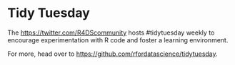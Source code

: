 # Tidy Tuesday

The https://twitter.com/R4DScommunity hosts #tidytuesday weekly to encourage experimentation with R code and foster a learning environment.

For more, head over to https://github.com/rfordatascience/tidytuesday.
